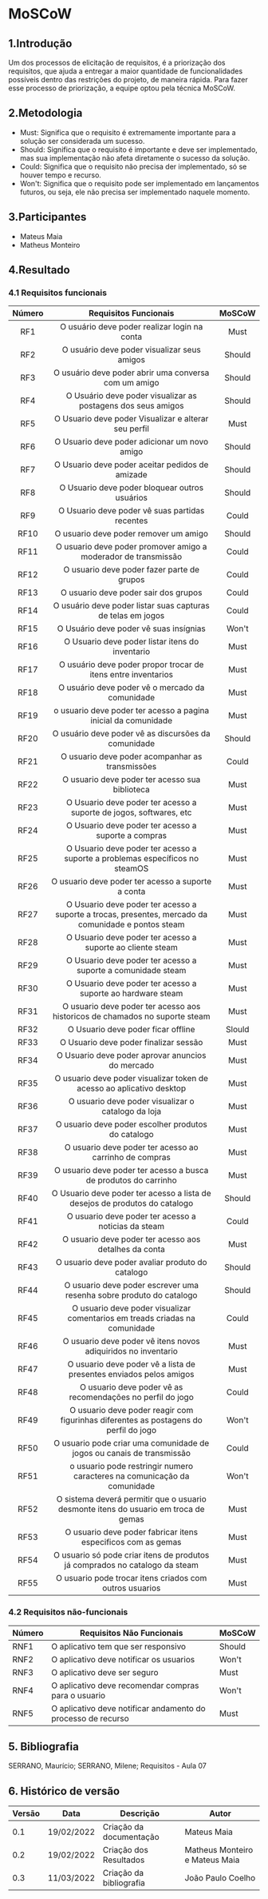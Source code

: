 # MoSCoW

## 1.Introdução

Um dos processos de elicitação de requisitos, é a priorização dos requisitos, que ajuda a entregar a maior quantidade de funcionalidades possíveis dentro das restrições do projeto, de maneira rápida. Para fazer esse processo de priorização, a equipe optou pela técnica MoSCoW.

## 2.Metodologia

- Must: Significa que o requisito é extremamente importante para a solução ser considerada um sucesso.
- Should: Significa que o requisito é importante e deve ser implementado, mas sua implementação não afeta diretamente o sucesso da solução.
- Could: Significa que o requisito não precisa der implementado, só se houver tempo e recurso.
- Won't: Significa que o requisito pode ser implementado em lançamentos futuros, ou seja, ele não precisa ser implementado naquele momento.

## 3.Participantes

- Mateus Maia
- Matheus Monteiro

## 4.Resultado

### 4.1 Requisitos funcionais

| Número |                                        Requisitos Funcionais                                        | MoSCoW |
| :----: | :-------------------------------------------------------------------------------------------------: | :----: |
|  RF1   |                            O usuário deve poder realizar login na conta                             |  Must  |
|  RF2   |                             O usuário deve poder visualizar seus amigos                             | Should |
|  RF3   |                        O usuário deve poder abrir uma conversa com um amigo                         | Should |
|  RF4   |                    O Usuário deve poder visualizar as postagens dos seus amigos                     | Should |
|  RF5   |                        O Usuario deve poder Visualizar e alterar seu perfil                         |  Must  |
|  RF6   |                            O Usuario deve poder adicionar um novo amigo                             | Should |
|  RF7   |                           O Usuario deve poder aceitar pedidos de amizade                           | Should |
|  RF8   |                            O Usuario deve poder bloquear outros usuários                            | Should |
|  RF9   |                           O Usuario deve poder vê suas partidas recentes                            | Could  |
|  RF10  |                                O usuario deve poder remover um amigo                                | Should |
|  RF11  |                   O usuario deve poder promover amigo a moderador de transmissão                    | Could  |
|  RF12  |                             O usuario deve poder fazer parte de grupos                              | Could  |
|  RF13  |                                O usuario deve poder sair dos grupos                                 | Could  |
|  RF14  |                     O usuário deve poder listar suas capturas de telas em jogos                     | Could  |
|  RF15  |                               O Usuário deve poder vê suas insígnias                                | Won't  |
|  RF16  |                           O Usuario deve poder listar itens do inventario                           |  Must  |
|  RF17  |                    O usuário deve poder propor trocar de itens entre inventarios                    |  Must  |
|  RF18  |                           O usuário deve poder vê o mercado da comunidade                           |  Must  |
|  RF19  |                   o usuario deve poder ter acesso a pagina inicial da comunidade                    |  Must  |
|  RF20  |                         O usuário deve poder vê as discursões da comunidade                         | Should |
|  RF21  |                           O usuario deve poder acompanhar as transmissões                           | Could  |
|  RF22  |                           O usuario deve poder ter acesso sua biblioteca                            |  Must  |
|  RF23  |                 O Usuario deve poder ter acesso a suporte de jogos, softwares, etc                  |  Must  |
|  RF24  |                         O Usuario deve poder ter acesso a suporte a compras                         |  Must  |
|  RF25  |            O Usuario deve poder ter acesso a suporte a problemas específicos no steamOS             |  Must  |
|  RF26  |                          O usuario deve poder ter acesso a suporte a conta                          |  Must  |
|  RF27  | O Usuario deve poder ter acesso a suporte a trocas, presentes, mercado da comunidade e pontos steam |  Must  |
|  RF28  |                     O Usuario deve poder ter acesso a suporte ao cliente steam                      |  Must  |
|  RF29  |                    O Usuario deve poder ter acesso a suporte a comunidade steam                     |  Must  |
|  RF30  |                     O Usuario deve poder ter acesso a suporte ao hardware steam                     |  Must  |
|  RF31  |             O usuario deve poder ter acesso aos historicos de chamados no suporte steam             |  Must  |
|  RF32  |                                 O Usuario deve poder ficar offline                                  | Slould |
|  RF33  |                                O Usuario deve poder finalizar sessão                                |  Must  |
|  RF34  |                          O Usuario deve poder aprovar anuncios do mercado                           |  Must  |
|  RF35  |                O usuario deve poder visualizar token de acesso ao aplicativo desktop                |  Must  |
|  RF36  |                         O usuario deve poder visualizar o catalogo da loja                          |  Must  |
|  RF37  |                         O usuario deve poder escolher produtos do catalogo                          |  Must  |
|  RF38  |                       O usuario deve poder ter acesso ao carrinho de compras                        |  Must  |
|  RF39  |                   O usuario deve poder ter acesso a busca de produtos do carrinho                   |  Must  |
|  RF40  |             O Usuario deve poder ter acesso a lista de desejos de produtos do catalogo              | Should |
|  RF41  |                         O usuario deve poder ter acesso a noticias da steam                         | Could  |
|  RF42  |                        O usuario deve poder ter acesso aos detalhes da conta                        |  Must  |
|  RF43  |                          O usuario deve poder avaliar produto do catalogo                           | Should |
|  RF44  |                 O usuario deve poder escrever uma resenha sobre produto do catalogo                 | Should |
|  RF45  |             O usuario deve poder visualizar comentarios em treads criadas na comunidade             | Could  |
|  RF46  |                    O usuario deve poder vê itens novos adiquiridos no inventario                    |  Must  |
|  RF47  |                 O usuario deve poder vê a lista de presentes enviados pelos amigos                  |  Must  |
|  RF48  |                     O usuario deve poder vê as recomendações no perfil do jogo                      | Could  |
|  RF49  |        O usuario deve poder reagir com figurinhas diferentes as postagens do perfil do jogo         | Won't  |
|  RF50  |                O usuario pode criar uma comunidade de jogos ou canais de transmissão                | Could  |
|  RF51  |              o usuario pode restringir numero caracteres na comunicação da comunidade               | Won't  |
|  RF52  |         O sistema deverá permitir que o usuario desmonte itens do usuario em troca de gemas         |  Must  |
|  RF53  |                    O usuario deve poder fabricar itens especificos com as gemas                     |  Must  |
|  RF54  |             O usuario só pode criar itens de produtos já comprados no catalogo da steam             |  Must  |
|  RF55  |                       O usuario pode trocar itens criados com outros usuarios                       |  Must  |

### 4.2 Requisitos não-funcionais

| Número | Requisitos Não Funcionais                                    | MoSCoW |
| ------ | ------------------------------------------------------------ | ------ |
| RNF1   | O aplicativo tem que ser responsivo                          | Should |
| RNF2   | O aplicativo deve notificar os usuarios                      | Won't  |
| RNF3   | O aplicativo deve ser seguro                                 | Must   |
| RNF4   | O aplicativo deve recomendar compras para o usuario          | Won't  |
| RNF5   | O aplicativo deve notificar andamento do processo de recurso | Must   |

## 5. Bibliografia

SERRANO, Maurício; SERRANO, Milene; Requisitos - Aula 07

## 6. Histórico de versão

</center>

| Versão | Data       | Descrição               | Autor                          |
| ------ | ---------- | ----------------------- | ------------------------------ |
| 0.1    | 19/02/2022 | Criação da documentação | Mateus Maia                    |
| 0.2    | 19/02/2022 | Criação dos Resultados  | Matheus Monteiro e Mateus Maia |
| 0.3    | 11/03/2022 | Criação da bibliografia | João Paulo Coelho              |

</center>
